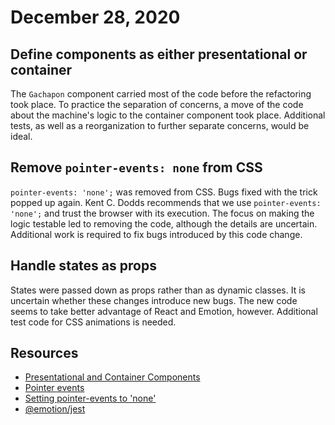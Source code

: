 # December 28, 2020

## Define components as either presentational or container
The `Gachapon` component carried most of the code before the refactoring took place. To practice the separation of concerns, a move of the code about the machine's logic to the container component took place. Additional tests, as well as a reorganization to further separate concerns, would be ideal.

## Remove `pointer-events: none` from CSS
`pointer-events: 'none';` was removed from CSS. Bugs fixed with the trick popped up again. Kent C. Dodds recommends that we use `pointer-events: 'none';` and trust the browser with its execution. The focus on making the logic testable led to removing the code, although the details are uncertain. Additional work is required to fix bugs introduced by this code change.

## Handle states as props
States were passed down as props rather than as dynamic classes. It is uncertain whether these changes introduce new bugs. The new code seems to take better advantage of React and Emotion, however. Additional test code for CSS animations is needed.

## Resources
- [Presentational and Container Components](https://medium.com/@dan_abramov/smart-and-dumb-components-7ca2f9a7c7d0)
- [Pointer events](https://javascript.info/pointer-events)
- [Setting pointer-events to 'none'](https://github.com/testing-library/react-testing-library/issues/356)
- [@emotion/jest](https://emotion.sh/docs/@emotion/jest#gatsby-focus-wrapper)
